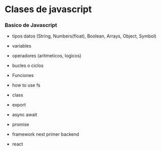 # Clases de javascript
### Basico de Javascript
+ tipos datos (String, Numbers(float), Boolean, Arrays, Object, Symbol)
+ variables
+ operadores (aritmeticos, logicos)
+ bucles o ciclos
+ Funciones


+ how to use fs
+ class
+ export 
+ async await
+ promise

+ framework nest primer backend
+ react